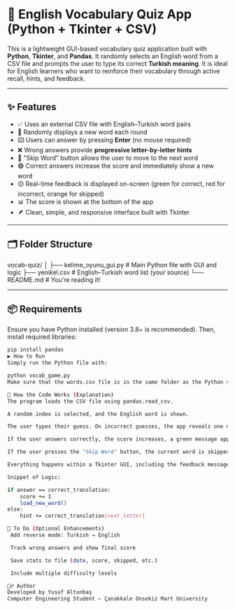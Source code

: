 # 🧠 English Vocabulary Quiz App (Python + Tkinter + CSV)

This is a lightweight GUI-based vocabulary quiz application built with **Python**, **Tkinter**, and **Pandas**. It randomly selects an English word from a CSV file and prompts the user to type its correct **Turkish meaning**. It is ideal for English learners who want to reinforce their vocabulary through active recall, hints, and feedback.

---

## ✨ Features

- ✅ Uses an external CSV file with English–Turkish word pairs
- 🎯 Randomly displays a new word each round
- ⌨️ Users can answer by pressing **Enter** (no mouse required)
- ❌ Wrong answers provide **progressive letter-by-letter hints**
- 🔁 "Skip Word" button allows the user to move to the next word
- 🟢 Correct answers increase the score and immediately show a new word
- 🟡 Real-time feedback is displayed on-screen (green for correct, red for incorrect, orange for skipped)
- 📊 The score is shown at the bottom of the app
- 🪶 Clean, simple, and responsive interface built with Tkinter

---

## 🗂️ Folder Structure

vocab-quiz/
│
├── kelime_oyunu_gui.py # Main Python file with GUI and logic
├── yenikel.csv # English–Turkish word list (your source)
└── README.md # You're reading it!

---

## 📦 Requirements

Ensure you have Python installed (version 3.8+ is recommended). Then, install required libraries:

```bash
pip install pandas
▶️ How to Run
Simply run the Python file with:

python vocab_game.py
Make sure that the words.csv file is in the same folder as the Python script.

🧠 How the Code Works (Explanation)
The program loads the CSV file using pandas.read_csv.

A random index is selected, and the English word is shown.

The user types their guess. On incorrect guesses, the app reveals one more letter of the correct Turkish meaning as a hint.

If the user answers correctly, the score increases, a green message appears, and a new word is automatically shown.

If the user presses the "Skip Word" button, the current word is skipped and replaced.

Everything happens within a Tkinter GUI, including the feedback messages.

Snippet of Logic:

if answer == correct_translation:
    score += 1
    load_new_word()
else:
    hint += correct_translation[next_letter]

📝 To Do (Optional Enhancements)
 Add reverse mode: Turkish → English

 Track wrong answers and show final score

 Save stats to file (date, score, skipped, etc.)

 Include multiple difficulty levels

🙋‍♂️ Author
Developed by Yusuf Altunbaş
Computer Engineering Student — Çanakkale Onsekiz Mart University
